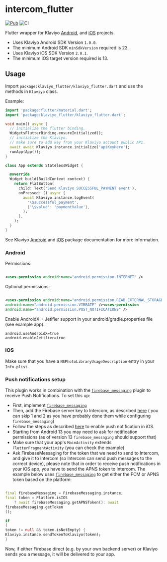 # intercom_flutter

[![Pub](https://img.shields.io/pub/v/klaviyo_flutter.svg)](https://pub.dev/packages/klaviyo_flutter)
![CI](https://github.com/drybnikov/klaviyo_flutter/workflows/CI/badge.svg)

Flutter wrapper for Klaviyo [Android](https://github.com/klaviyo/klaviyo-android-sdk),
and [iOS](https://github.com/klaviyo/klaviyo-swift-sdk) projects.

- Uses Klaviyo Android SDK Version `1.0.0`.
- The minimum Android SDK `minSdkVersion` required is 23.
- Uses Klaviyo iOS SDK Version `2.0.1`.
- The minimum iOS target version required is 13.

## Usage

Import `package:klaviyo_flutter/klaviyo_flutter.dart` and use the methods in `Klaviyo` class.

Example:

```dart
import 'package:flutter/material.dart';
import 'package:klaviyo_flutter/klaviyo_flutter.dart';

void main() async {
  // initialize the flutter binding.
  WidgetsFlutterBinding.ensureInitialized();
  // initialize the Klaviyo.
  // make sure to add key from your Klaviyo account public API.
  await await Klaviyo.instance.initialize('apiKeyHere');
  runApp(App());
}

class App extends StatelessWidget {

  @override
  Widget build(BuildContext context) {
    return FlatButton(
      child: Text('Send Klaviyo SUCCESSFUL_PAYMENT event'),
      onPressed: () async {
        await Klaviyo.instance.logEvent(
          '\$successful_payment',
          {'\$value': 'paymentValue'},
        );
      },
    );
  }
}

```

See
Klaviyo [Android](https://help.klaviyo.com/hc/en-us/articles/14750928993307)
and [iOS](https://help.klaviyo.com/hc/en-us/articles/360023213971) package
documentation for more information.

### Android

Permissions:

```xml

<uses-permission android:name="android.permission.INTERNET" />
```

Optional permissions:

```xml

<uses-permission android:name="android.permission.READ_EXTERNAL_STORAGE" /><uses-permission
android:name="android.permission.VIBRATE" /><uses-permission
android:name="android.permission.POST_NOTIFICATIONS" />
```

Enable AndroidX + Jetifier support in your android/gradle.properties file (see example app):

```
android.useAndroidX=true
android.enableJetifier=true
```

### iOS

Make sure that you have a `NSPhotoLibraryUsageDescription` entry in your `Info.plist`.

### Push notifications setup

This plugin works in combination with
the [`firebase_messaging`](https://pub.dev/packages/firebase_messaging) plugin to receive Push
Notifications. To set this up:

* First, implement [`firebase_messaging`](https://pub.dev/packages/firebase_messaging)
* Then, add the Firebase server key to Intercom, as
  described [here](https://developers.intercom.com/installing-intercom/docs/android-fcm-push-notifications#section-step-3-add-your-server-key-to-intercom-for-android-settings) (
  you can skip 1 and 2 as you have probably done them while configuring `firebase_messaging`)
* Follow the steps as
  described [here](https://developers.intercom.com/installing-intercom/docs/ios-push-notifications)
  to enable push notification in iOS.
* Starting from Android 13 you may need to ask for notification permissions (as of version
  13 `firebase_messaging` should support that)
* Make sure that your app's `MainActivity` extends `FlutterFragmentActivity` (you can check the
  example)
* Ask FirebaseMessaging for the token that we need to send to Intercom, and give it to Intercom (so
  Intercom can send push messages to the correct device), please note that in order to receive push
  notifications in your iOS app, you have to send the APNS token to Intercom. The example below
  uses [`firebase_messaging`](https://pub.dev/packages/firebase_messaging) to get either the FCM or
  APNS token based on the platform:

```dart

final firebaseMessaging = FirebaseMessaging.instance;
final token = Platform.isIOS
    ? await firebaseMessaging.getAPNSToken(): await
firebaseMessaging.getToken
();

if
(
token != null && token.isNotEmpty) {
Klaviyo.instance.sendTokenToKlaviyo(token);
}
```

Now, if either Firebase direct (e.g. by your own backend server) or Klaviyo sends you a message, it
will be delivered to your app.